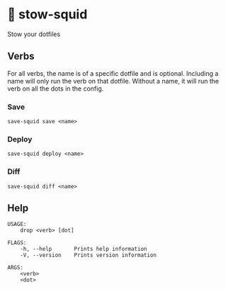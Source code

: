 # 🦑 stow-squid
Stow your dotfiles

## Verbs
For all verbs, the name is of a specific dotfile and is optional. Including a name will only run the verb on that dotfile. Without a name, it will run the verb on all the dots in the config.

### Save
```
save-squid save <name>
```

### Deploy
```
save-squid deploy <name>
```

### Diff
```
save-squid diff <name>
```

## Help
```
USAGE:
    drop <verb> [dot]

FLAGS:
    -h, --help       Prints help information
    -V, --version    Prints version information

ARGS:
    <verb>
    <dot>
```

